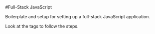#Full-Stack JavaScript

Boilerplate and setup for setting up a full-stack JavaScript
application.

Look at the tags to follow the steps.
